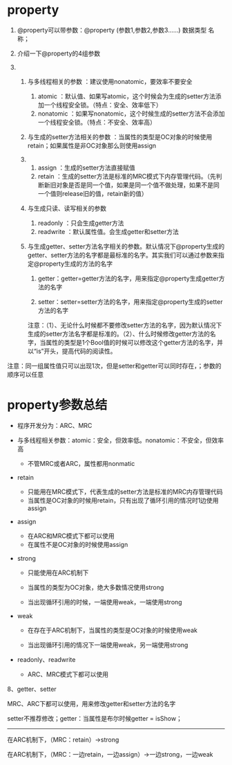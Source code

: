 # property

1. @property可以带参数：@property \(参数1,参数2,参数3......\) 数据类型 名称；
2. 介绍一下@property的4组参数

3. 1. 与多线程相关的参数  ：建议使用nonatomic，要效率不要安全
      1. atomic  ：默认值、如果写atomic，这个时候会为生成的setter方法添加一个线程安全锁。（特点：安全、效率低下）
      2. nonatomic  ：如果写nonatomic，这个时候生成的setter方法不会添加一个线程安全锁。（特点：不安全、效率高）
   2. 与生成的setter方法相关的参数  ：当属性的类型是OC对象的时候使用retain；如果属性是非OC对象那么则使用assign

   3. 1. assign  ：生成的setter方法直接赋值
      2. retain  ：生成的setter方法是标准的MRC模式下内存管理代码。（先判断新旧对象是否是同一个值，如果是同一个值不做处理，如果不是同一个值则release旧的值，retain新的值）
   4. 与生成只读、读写相关的参数  
      1. readonly  ：只会生成getter方法
      2. readwrite  ：默认属性值。会生成getter和setter方法
   5. 与生成getter、setter方法名字相关的参数。默认情况下@property生成的getter、setter方法的名字都是最标准的名字。其实我们可以通过参数来指定@property生成的方法的名字

      1. getter：getter=getter方法的名字，用来指定@property生成getter方法的名字

      2. setter：setter=setter方法的名字，用来指定@property生成的setter方法的名字

      注意：（1）、无论什么时候都不要修改setter方法的名字，因为默认情况下生成的setter方法名字都是标准的。（2）、什么时候修改getter方法的名字，当属性的类型是1个Bool值的时候可以修改这个getter方法的名字，并以“is”开头，提高代码的阅读性。

注意：同一组属性值只可以出现1次，但是setter和getter可以同时存在，；参数的顺序可以任意

# property参数总结

* 程序开发分为：ARC、MRC
* 与多线程相关参数：atomic：安全，但效率低。nonatomic：不安全，但效率高

  * 不管MRC或者ARC，属性都用nonmatic

* retain

  * 只能用在MRC模式下，代表生成的setter方法是标准的MRC内存管理代码
  * 当属性是OC对象的时候用retain，只有出现了循环引用的情况时1边使用assign

* assign

  * 在ARC和MRC模式下都可以使用
  * 在属性不是OC对象的时候使用assign

* strong

  * 只能使用在ARC机制下

  * 当属性的类型为OC对象，绝大多数情况使用strong

  * 当出现循环引用的时候，一端使用weak，一端使用strong

* weak

  * 在存在于ARC机制下，当属性的类型是OC对象的时候使用weak

  * 当出现循环引用的情况下一端使用weak，另一端使用strong

* readonly、readwrite

  * ARC、MRC模式下都可以使用

8、getter、setter

MRC、ARC下都可以使用，用来修改getter和setter方法的名字

setter不推荐修改；getter：当属性是布尔时候getter = isShow；

---

在ARC机制下，（MRC：retain）-&gt;strong

在ARC机制下，（MRC：一边retain，一边assign）-&gt;一边strong，一边weak

